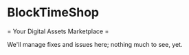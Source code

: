 # BlockTimeShop
= Your Digital Assets Marketplace =

We'll manage fixes and issues here; nothing much to see, yet.

